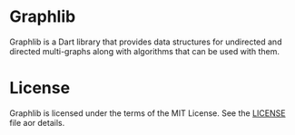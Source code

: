 # Graphlib

Graphlib is a Dart library that provides data structures for undirected
and directed multi-graphs along with algorithms that can be used with them.

# License

Graphlib is licensed under the terms of the MIT License. See the
[LICENSE](LICENSE) file
aor details.
